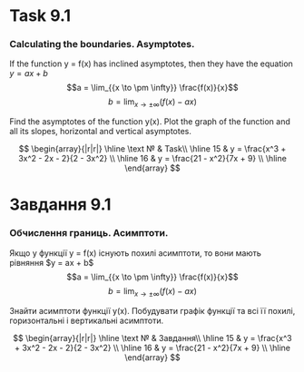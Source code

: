 # Task 9.1

### Calculating the boundaries. Asymptotes.

If the function y = f(x) has inclined asymptotes, then they have the equation
$y = ax + b$ $$a = \lim_{{x \to \pm \infty}} \frac{f(x)}{x}$$
$$b = \lim_{{x \to \pm \infty}} \left( f(x) - ax \right)$$

Find the asymptotes of the function y(x). Plot the graph of the function and all its slopes, horizontal and vertical
asymptotes.

$$
\begin{array}{|r|r|}
\hline
\text № & Task\\
\hline
15 &
y = \frac{x^3 + 3x^2 - 2x - 2}{2 - 3x^2}
\\
\hline
16 &
y = \frac{21 - x^2}{7x + 9}
\\
\hline
\end{array}
$$

# Завдання 9.1

### Обчислення границь. Асимптоти.

Якщо у функції y = f(x) існують похилі асимптоти, то вони мають рівняння
$y = ax + b\$ $$a = \lim_{{x \to \pm \infty}} \frac{f(x)}{x}$$
$$b = \lim_{{x \to \pm \infty}} \left( f(x) - ax \right)$$

Знайти асимптоти функції y(x). Побудувати графік функції та всі її похилі, горизонтальні і вертикальні асимптоти.

$$
\begin{array}{|r|r|}
\hline
\text № & Завдання\\
\hline
15 &
y = \frac{x^3 + 3x^2 - 2x - 2}{2 - 3x^2}
\\
\hline
16 &
y = \frac{21 - x^2}{7x + 9}
\\
\hline
\end{array}
$$
